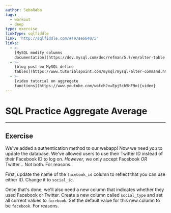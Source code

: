 ```yaml
---
author: SebaRaba
tags:
  - workout
  - deep
type: exercise
linkType: sqlfiddle
link: 'http://sqlfiddle.com/#!9/ae6640/5'
links:
  - >-
    [MySQL modify columns
    documentation](https://dev.mysql.com/doc/refman/5.7/en/alter-table.html){documentation}
  - >-
    [blog post on MySQL define
    tables](https://www.tutorialspoint.com/mysql/mysql-alter-command.htm){website}
  - >-
    [video tutorial on aggregate
    functions](https://www.youtube.com/watch?v=Epj5cb5HF9o){video}
---
```


# SQL Practice Aggregate Average


---

## Exercise

We've added a authentication method to our webapp! Now we need *you* to update the database.
We've allowed users to use their Twitter ID instead of their Facebook ID to log on.
*However*, we only accept Facebook *OR* Twitter... Not both. For reasons.

First, update the name of the `facebook_id` column to reflect that you can use either ID. Change it to `social_id`.

Once that's done, we'll also need a new column that indicates whether they used Facebook or Twitter. Create a new column called `social_type` and set all current values to `facebook`.
Set the default value for this new column to be `facebook`. For reasons.

